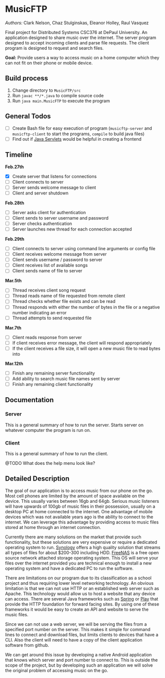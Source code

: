 # MusicFTP
*Authors:* Clark Nelson, Chaz Stulginskas, Eleanor Holley, Raul Vasquez

Final project for Distributed Systems CSC376 at DePaul University. An application designed to share music over the internet. The server program designed to accept incoming clients and parse file requests. The client program is designed to request and search files.

**Goal:** Provide users a way to access music on a home computer which they can not fit on their phone or mobile device.

## Build process

1. Change directory to `MusicFTP/src`
2. Run `javac **/*.java` to compile source code
3. Run `java main.MusicFTP` to execute the program

## General Todos

- [ ] Create Bash file for easy execution of program (`musicftp-server` and `musicftp-client` to start the programs, `compile` to build java files)
- [ ] Find out if [Java Servlets](https://en.wikipedia.org/wiki/Java_servlet)  would be helpful in creating a frontend

## Timeline

**Feb.27th**

- [X] Create server that listens for connections
- [ ] Client connects to server
- [ ] Server sends welcome message to client
- [ ] Client and server shutdown

**Feb.28th**
- [ ] Server asks client for authentication
- [ ] Client sends to server username and password
- [ ] Server checks authentication
- [ ] Server launches new thread for each connection accepted  

**Feb.29th**

- [ ] Client connects to server using command line arguments or config file
- [ ] Client receives welcome message from server
- [ ] Client sends username / password to server
- [ ] Client receives list of available songs
- [ ] Client sends name of file to server

**Mar.5th**

- [ ] Thread receives client song request
- [ ] Thread reads name of file requested from remote client
- [ ] Thread checks whether file exists and can be read
- [ ] Thread responds with either the number of bytes in the file or a negative number indicating an error
- [ ] Thread attempts to send requested file

**Mar.7th**

- [ ] Client reads response from server
- [ ] If client receives error message, the client will respond appropriately
- [ ] If the client receives a file size, it will open a new music file to read bytes into

**Mar.12th**

- [ ] Finish any remaining server functionality
- [ ] Add ability to search music file names sent by server
- [ ] Finish any remaining client functionality

## Documentation

### Server

This is a general summary of how to run the server. Starts server on whatever computer the program is run on.

### Client

This is a general summary of how to run the client.

@TODO What does the help menu look like?

## Detailed Description

The goal of our application is to access music from our phone on the go. Most cell phones are limited by the amount of space available on the device. This usually varies between 16gb and 64gb. Serious music listeners will have upwards of 100gb of music files in their possession, usually on a desktop PC at home connected to the internet. One advantage of mobile devices which was not available years ago is the ability to connect to the internet. We can leverage this advantage by providing access to music files stored at home through an internet connection.

Currently there are many solutions on the market that provide such functionality, but these solutions are very expensive or require a dedicated operating system to run. [Synology](https://www.synology.com/en-us/products/DS115j) offers a high quality solution that streams all types of files for about $200-300 including HDD. [FreeNAS](http://www.freenas.org/) is a free open source network attached storage operating system. This OS will serve your files over the internet provided you are technical enough to install a new operating system and have a dedicated PC to run the software.

There are limitations on our program due to its classification as a school project and thus requiring lower level networking technology. An obvious limitation is that we can not use HTTP or an established web server such as Apache. This technology would allow us to host a website that any device can access. There are several Java frameworks such as [Spring](https://spring.io/) or [Play](https://www.playframework.com/) that provide the HTTP foundation for forward facing sites. By using one of these frameworks it would be easy to create an API and website to serve the music files.

Since we can not use a web server, we will be serving the files from a specified port number on the server. This makes it simple for command lines to connect and download files, but limits clients to devices that have a CLI. Also the client will need to have a copy of the client application software from github.

We can get around this issue by developing a native Android application that knows which server and port number to connect to. This is outside the scope of the project, but by developing such an application we will solve the original problem of accessing music on the go.
